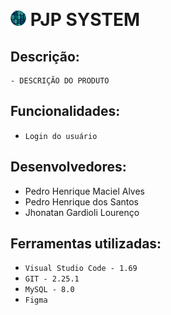 
<p style="display: inline_block" ><br>
    <h1> 
        <img alt="Logo" height=5% width="5%" src="img/binary-code.png">   
        <b> PJP SYSTEM </b> </h1> 
</p>


## Descrição:
    - DESCRIÇÃO DO PRODUTO

## Funcionalidades:
- `Login do usuário`


## Desenvolvedores:
- Pedro Henrique Maciel Alves
- Pedro Henrique dos Santos
- Jhonatan Gardioli Lourenço

## Ferramentas utilizadas:
- `Visual Studio Code - 1.69`
- `GIT - 2.25.1`
- `MySQL - 8.0`
- `Figma`

